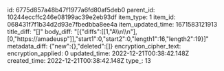 id: 6775d857a48b47f1977a6fd80af5deb0
parent_id: 10244eccffc246e08199ac39e2eb93df
item_type: 1
item_id: 068431f7f1b34d2d93e7fbedbba8ee4a
item_updated_time: 1671583121913
title_diff: "[]"
body_diff: "[{\"diffs\":[[1,\"A\\\n\\\n\"],[0,\"https://amadeusp\"]],\"start1\":0,\"start2\":0,\"length1\":16,\"length2\":19}]"
metadata_diff: {"new":{},"deleted":[]}
encryption_cipher_text: 
encryption_applied: 0
updated_time: 2022-12-21T00:38:42.148Z
created_time: 2022-12-21T00:38:42.148Z
type_: 13